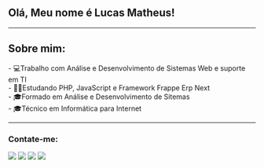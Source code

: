 <h2>Olá, Meu nome é Lucas Matheus!</h2>
<hr>
<h2>Sobre mim:</h2>
- 💻Trabalho com Análise e Desenvolvimento de Sistemas Web e suporte em TI
<br/>
- 👨‍💻Estudando PHP, JavaScript e Framework Frappe Erp Next
<br/>
- 🎓Formado em Análise e Desenvolvimento de Sitemas
<br/>
- 🎓Técnico em Informática para Internet
<hr>
<h3 align="left">Contate-me:</h3>
<p align="left">
<a href="https://www.instagram.com/lucas_matheuscs/" target="_blank"><img src="https://img.shields.io/badge/-Instagram-%23E4405F?style=for-the-badge&logo=instagram&logoColor=white" target="_blank"></a>
<a href="https://api.whatsapp.com/send?phone=5511972768476" target="_blank"><img src="https://img.shields.io/badge/WhatsApp-25D366?style=for-the-badge&logo=whatsapp&logoColor=white" target="_blank"></a>
 <a href="https://www.linkedin.com/in/rafaella-ballerini-45875016a" target="_blank"><img src="https://img.shields.io/badge/-LinkedIn-%230077B5?style=for-the-badge&logo=linkedin&logoColor=white" target="_blank"></a>
<a href = "mailto:lucasmatheusc@hotmail.com"><img src="https://img.shields.io/badge/-Gmail-%23333?style=for-the-badge&logo=gmail&logoColor=white" target="_blank"></a>
</p>
